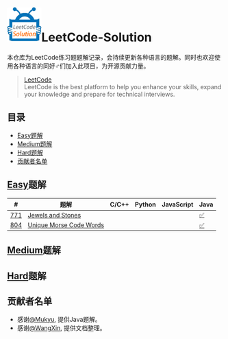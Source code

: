 # <img src="./src/res/img/logo.gif" alt="LeetCode-Solution" width="80" height="80" align="bottom"/>LeetCode-Solution
本仓库为LeetCode练习题题解记录，会持续更新各种语言的题解。同时也欢迎使用各种语言的同好♂们加入此项目，为开源贡献力量。

> [LeetCode](https://leetcode.com/)  
> LeetCode is the best platform to help you enhance your skills, expand your knowledge and prepare for technical interviews.

## 目录
- [Easy题解](#Easy题解)
- [Medium题解](#Medium题解)
- [Hard题解](#Hard题解)
- [贡献者名单](#贡献者名单)

## [Easy](https://leetcode.com/problemset/all/?difficulty=Easy)题解
| #    | 题解                                                         | C/C++ | Python | JavaScript | Java |
| ---- | ------------------------------------------------------------ | ----- | ------ | ---------- | ---- |
| [771][771-question]  | [Jewels and Stones][771-tips] |       |        |            | [✅][771-java] |
| [804](804-question) | [Unique Morse Code Words][804-tips] | | | | [✅][804-java] |

## [Medium](https://leetcode.com/problemset/all/?difficulty=Medium)题解

## [Hard](https://leetcode.com/problemset/all/?difficulty=Hard)题解

## 贡献者名单
- 感谢[@Mukyu](https://github.com/Mukyu), 提供Java题解。
- 感谢[@WangXin](https://github.com/relish-wang), 提供文档整理。


[logo]: ./res/img/logo.gif

[771-question]: https://leetcode.com/problems/jewels-and-stones
[804-question]: https://leetcode.com/problems/unique-morse-code-words/description/

[771-tips]: ./tips/771/README.md
[804-tips]: ./tips/804/README.md

[771-java]: ./src/_771/Solution.java
[804-java]: ./src/_804/Solution.java